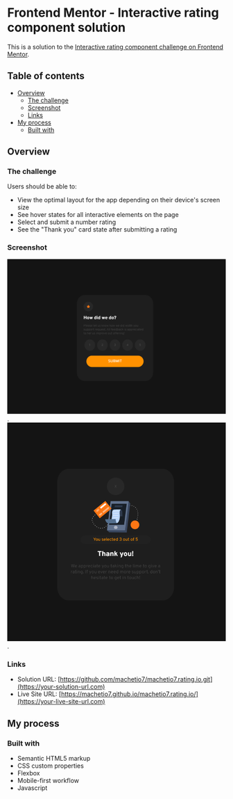 # Frontend Mentor - Interactive rating component solution

This is a solution to the [Interactive rating component challenge on Frontend Mentor](https://www.frontendmentor.io/challenges/interactive-rating-component-koxpeBUmI).

## Table of contents

- [Overview](#overview)
  - [The challenge](#the-challenge)
  - [Screenshot](#screenshot)
  - [Links](#links)
- [My process](#my-process)
  - [Built with](#built-with)

## Overview

### The challenge

Users should be able to:

- View the optimal layout for the app depending on their device's screen size
- See hover states for all interactive elements on the page
- Select and submit a number rating
- See the "Thank you" card state after submitting a rating

### Screenshot

![](https://github.com/machetio7/machetio7.rating.io/blob/master/asset/optionsCard.png).
![](https://github.com/machetio7/machetio7.rating.io/blob/master/asset/thankyouCard.png).


### Links

- Solution URL: [https://github.com/machetio7/machetio7.rating.io.git](https://your-solution-url.com)
- Live Site URL: [https://machetio7.github.io/machetio7.rating.io/](https://your-live-site-url.com)

## My process

### Built with

- Semantic HTML5 markup
- CSS custom properties
- Flexbox
- Mobile-first workflow
- Javascript


